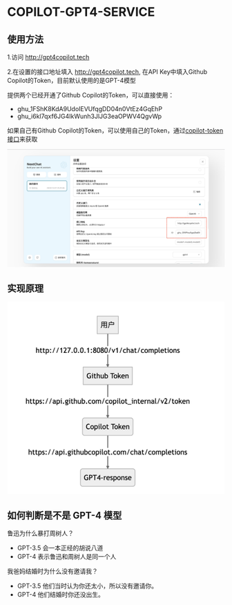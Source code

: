 # COPILOT-GPT4-SERVICE

## 使用方法
1.访问 http://gpt4copilot.tech

2.在设置的接口地址填入 http://gpt4copilot.tech, 在API Key中填入Github Copilot的Token，目前默认使用的是GPT-4模型

提供两个已经开通了Github Copilot的Token，可以直接使用：
- ghu_1FShK8KdA9UdoIEVUfqgDD04n0VtEz4GqEhP
- ghu_i6kl7qxf6JG4IkWunh3JlJG3eaOPWV4QgvWp

如果自己有Github Copilot的Token，可以使用自己的Token，通过[copilot-token接口](https://cocopilot.org/copilot/token)来获取

![步骤1](/assets/step1.png)

## 实现原理

![实现原理](/assets/principle.png)

## 如何判断是不是 GPT-4 模型
鲁迅为什么暴打周树人？
- GPT-3.5 会一本正经的胡说八道
- GPT-4 表示鲁迅和周树人是同一个人

我爸妈结婚时为什么没有邀请我？
- GPT-3.5 他们当时认为你还太小，所以没有邀请你。
- GPT-4 他们结婚时你还没出生。


